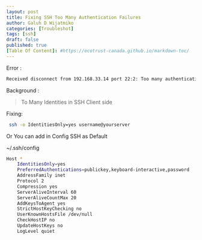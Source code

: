 ```yaml
---
layout: post
title: Fixing SSH Too Many Authentication Failures
author: Galuh D Wijatmiko
categories: [Troubleshot]
tags: [ssh]
draft: false
published: true
[Table Of Content]: #https://ecotrust-canada.github.io/markdown-toc/
---
```



Error :
```bash
Received disconnect from 192.168.33.14 port 22:2: Too many authentication failures
```

Background :
> To Many Identities in SSH Client side

Fixing:
```bash
 ssh -o IdentitiesOnly=yes username@yourserver
```

Or You can add in Config SSH as Default

~/.ssh/config

```bash
Host *
    IdentitiesOnly=yes
    PreferredAuthentications=publickey,keyboard-interactive,password
    AddressFamily inet
    Protocol 2
    Compression yes
    ServerAliveInterval 60
    ServerAliveCountMax 20
    AddKeysToAgent yes
    StrictHostKeyChecking no
    UserKnownHostsFile /dev/null
    CheckHostIP no
    UpdateHostKeys no
    LogLevel quiet
```
